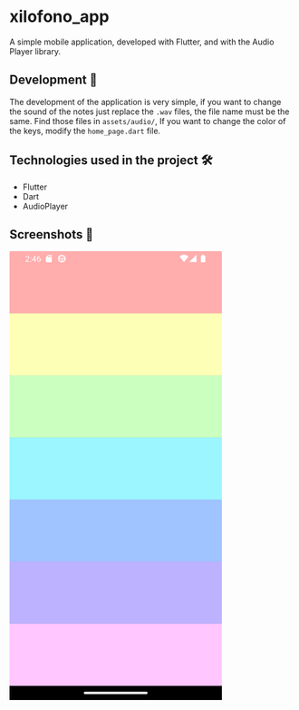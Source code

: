 # xilofono_app
A simple mobile application, developed with Flutter, and with the Audio Player library.

## Development 🧱
The development of the application is very simple, if you want to change the sound of the notes just replace the `.wav` files, the file name must be the same. Find those files in `assets/audio/`,
If you want to change the color of the keys, modify the `home_page.dart` file.
## Technologies used in the project 🛠

- Flutter
- Dart
- AudioPlayer

## Screenshots 📱

<img src="./assets/indice.png" width="375" alt="an image" />
